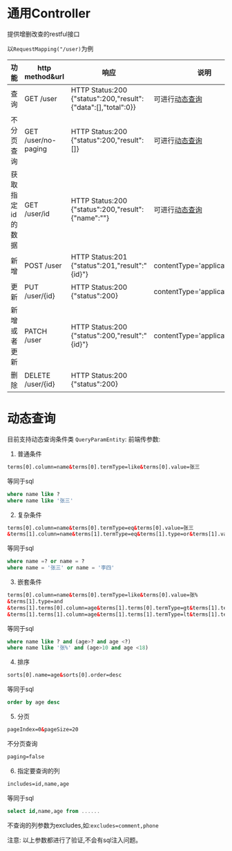 # 通用Controller
提供增删改查的restful接口

 以`RequestMapping("/user)`为例
 
| 功能      | http method&url    |  响应   |   说明 |
| ------------- | -------------| ------------- | ----|
|查询|GET /user|HTTP Status:200 {"status":200,"result":{"data":[],"total":0}} |可进行[动态查询](#动态查询)|
|不分页查询|GET /user/no-paging|HTTP Status:200 {"status":200,"result":[]} |可进行[动态查询](#动态查询)|
|获取指定id的数据|GET /user/id|HTTP Status:200 {"status":200,"result":{"name":""} |可进行[动态查询](#动态查询)|
|新增|POST /user|HTTP Status:201 {"status":201,"result":"{id}"} |contentType='application/json' |
|更新|PUT /user/{id}|HTTP Status:200 {"status":200} |contentType='application/json'|
|新增或者更新|PATCH /user|HTTP Status:200 {"status":200,"result":"{id}"} |contentType='application/json' |
|删除|DELETE /user/{id}|HTTP Status:200 {"status":200} | |

# 动态查询

目前支持动态查询条件类 `QueryParamEntity`:
前端传参数:
1. 普通条件
```html
terms[0].column=name&terms[0].termType=like&terms[0].value=张三
```
等同于sql
```sql
where name like ?
where name like '张三'
```

2. 复杂条件
```html
terms[0].column=name&terms[0].termType=eq&terms[0].value=张三
&terms[1].column=name&terms[1].termType=eq&terms[1].type=or&terms[1].value=李四
```
等同于sql
```sql
where name =? or name = ?
where name = '张三' or name = '李四'
```

3. 嵌套条件
```html
terms[0].column=name&terms[0].termType=like&terms[0].value=张%
&terms[1].type=and
&terms[1].terms[0].column=age&terms[1].terms[0].termType=gt&terms[1].terms[0].value=10
&terms[1].terms[1].column=age&terms[1].terms[1].termType=lt&terms[1].terms[1].value=18

```
等同于sql
```sql
where name like ? and (age>? and age <?)
where name like '张%' and (age>10 and age <18)

```

4. 排序
```html
sorts[0].name=age&sorts[0].order=desc
```
等同于sql
```sql
order by age desc 
```

5. 分页
```html
pageIndex=0&pageSize=20
```

不分页查询
```html
paging=false
```

6. 指定要查询的列
```html
includes=id,name,age
```
等同于sql
```sql
select id,name,age from ......
```
不查询的列参数为excludes,如:`excludes=comment,phone`

注意: 以上参数都进行了验证,不会有sql注入问题。
